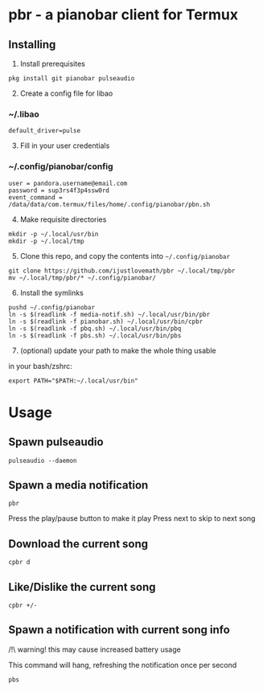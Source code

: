 # pbr - a pianobar client for Termux

## Installing

1. Install prerequisites

```
pkg install git pianobar pulseaudio
```

2. Create a config file for libao

### ~/.libao
```
default_driver=pulse
```

3. Fill in your user credentials 

### ~/.config/pianobar/config

```
user = pandora.username@email.com
password = sup3rs4f3p4ssw0rd
event_command = /data/data/com.termux/files/home/.config/pianobar/pbn.sh
```

4. Make requisite directories

```
mkdir -p ~/.local/usr/bin
mkdir -p ~/.local/tmp
```

5. Clone this repo, and copy the contents into `~/.config/pianobar`

```
git clone https://github.com/ijustlovemath/pbr ~/.local/tmp/pbr
mv ~/.local/tmp/pbr/* ~/.config/pianobar/
```

6. Install the symlinks

```
pushd ~/.config/pianobar
ln -s $(readlink -f media-notif.sh) ~/.local/usr/bin/pbr
ln -s $(readlink -f pianobar.sh) ~/.local/usr/bin/cpbr
ln -s $(readlink -f pbq.sh) ~/.local/usr/bin/pbq
ln -s $(readlink -f pbs.sh) ~/.local/usr/bin/pbs
```

7. (optional) update your path to make the whole thing usable

in your bash/zshrc:

```
export PATH="$PATH:~/.local/usr/bin"
```

# Usage

## Spawn pulseaudio

`pulseaudio --daemon`

## Spawn a media notification

`pbr`

Press the play/pause button to make it play
Press next to skip to next song

## Download the current song

`cpbr d`

## Like/Dislike the current song

`cpbr +/-`

## Spawn a notification with current song info

/!\ warning! this may cause increased battery usage

This command will hang, refreshing the notification once per second

`pbs`
